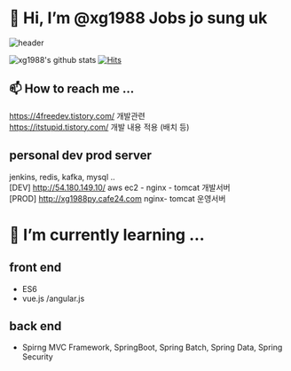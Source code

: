 # 👋 Hi, I’m @xg1988 Jobs jo sung uk
![header](https://capsule-render.vercel.app/api?type=wave&color=auto&height=300&section=header&text=Jobs%20Jo%20sung%20uk&fontSize=60)

![xg1988's github stats](https://github-readme-stats.vercel.app/api?username=xg1988&show_icons=true)
[![Hits](https://hits.seeyoufarm.com/api/count/incr/badge.svg?url=https%3A%2F%2Fgithub.com%2Fxg1988&count_bg=%2379C83D&title_bg=%23555555&icon=&icon_color=%23E7E7E7&title=hits&edge_flat=true)](https://hits.seeyoufarm.com)


## 📫 How to reach me ...
 https://4freedev.tistory.com/ 개발관련 <br/>
 https://itstupid.tistory.com/ 개발 내용 적용 (배치 등)

## personal dev prod server
jenkins, redis, kafka, mysql .. 
<br/>
[DEV] http://54.180.149.10/ aws ec2 - nginx - tomcat 개발서버
<br/>
[PROD] http://xg1988py.cafe24.com nginx- tomcat 운영서버

# 🌱 I’m currently learning ...

## front end 
- ES6
- vue.js /angular.js

## back end 
- Spirng MVC Framework, SpringBoot, Spring Batch, Spring Data, Spring Security

